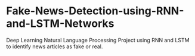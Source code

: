 # Fake-News-Detection-using-RNN-and-LSTM-Networks
Deep Learning Natural Language Processing Project using RNN and LSTM to identify news articles as fake or real.
